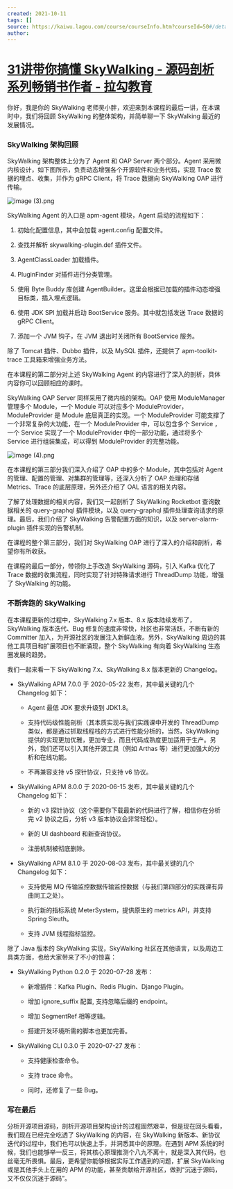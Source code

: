 ```yaml
---
created: 2021-10-11
tags: []
source: https://kaiwu.lagou.com/course/courseInfo.htm?courseId=50#/detail/pc?id=1720
author: 
---
```


# [31讲带你搞懂 SkyWalking - 源码剖析系列畅销书作者 - 拉勾教育](https://kaiwu.lagou.com/course/courseInfo.htm?courseId=50#/detail/pc?id=1720)


你好，我是你的 SkyWalking 老师吴小胖，欢迎来到本课程的最后一讲，在本课时中，我们将回顾 SkyWalking 的整体架构，并简单聊一下 SkyWalking 最近的发展情况。

### SkyWalking 架构回顾

SkyWalking 架构整体上分为了 Agent 和 OAP Server 两个部分。Agent 采用微内核设计，如下图所示，负责动态增强各个开源软件和业务代码，实现 Trace 数据的埋点、收集，并作为 gRPC Client，将 Trace 数据向 SkyWalking OAP 进行传输。

![image (3).png](https://s0.lgstatic.com/i/image/M00/40/28/Ciqc1F8yNUeAAUcXAAEO2o1zrPQ372.png)

SkyWalking Agent 的入口是 apm-agent 模块，Agent 启动的流程如下：

1.  初始化配置信息，其中会加载 agent.config 配置文件。
    
2.  查找并解析 skywalking-plugin.def 插件文件。
    
3.  AgentClassLoader 加载插件。
    
4.  PluginFinder 对插件进行分类管理。
    
5.  使用 Byte Buddy 库创建 AgentBuilder。这里会根据已加载的插件动态增强目标类，插入埋点逻辑。
    
6.  使用 JDK SPI 加载并启动 BootService 服务。其中就包括发送 Trace 数据的 gRPC Client。
    
7.  添加一个 JVM 钩子，在 JVM 退出时关闭所有 BootService 服务。
    

除了 Tomcat 插件、Dubbo 插件，以及 MySQL 插件，还提供了 apm-toolkit-trace 工具箱来增强业务方法。

在本课程的第二部分对上述 SkyWalking Agent 的内容进行了深入的剖析，具体内容你可以回顾相应的课时。

SkyWalking OAP Server 同样采用了微内核的架构。OAP 使用 ModuleManager 管理多个 Module，一个 Module 可以对应多个 ModuleProvider，ModuleProvider 是 Module 底层真正的实现。一个 ModuleProvider 可能支撑了一个非常复杂的大功能，在一个 ModuleProvider 中，可以包含多个 Service ，一个 Service 实现了一个 ModuleProvider 中的一部分功能，通过将多个 Service 进行组装集成，可以得到 ModuleProvider 的完整功能。

![image (4).png](https://s0.lgstatic.com/i/image/M00/40/34/CgqCHl8yNVGAAcqTAAIc_hSfSbE127.png)

在本课程的第三部分我们深入介绍了 OAP 中的多个 Module，其中包括对 Agent 的管理、配置的管理、对集群的管理等，还深入分析了 OAP 处理和存储 Metrics、Trace 的底层原理，另外还介绍了 OAL 语言的相关内容。

了解了处理数据的相关内容，我们又一起剖析了 SkyWalking Rocketbot 查询数据相关的 query-graphql 插件模块，以及 query-graphql 插件处理查询请求的原理。最后，我们介绍了 SkyWalking 告警配置方面的知识，以及 server-alarm-plugin 插件实现的告警机制。

在课程的整个第三部分，我们对 SkyWalking OAP 进行了深入的介绍和剖析，希望你有所收获。

在课程的最后一部分，带领你上手改造 SkyWalking 源码，引入 Kafka 优化了 Trace 数据的收集流程，同时实现了针对特殊请求进行 ThreadDump 功能，增强了 SkyWalking 的功能。

### 不断奔跑的 SkyWalking

在本课程更新的过程中，SkyWalking 7.x 版本、8.x 版本陆续发布了，SkyWalking 版本迭代、Bug 修复的速度非常快，社区也非常活跃，不断有新的 Committer 加入，为开源社区的发展注入新鲜血液。另外，SkyWalking 周边的其他工具项目和扩展项目也不断涌现，整个 SkyWalking 有向着 SkyWalking 生态圈发展的趋势。

我们一起来看一下 SkyWalking 7.x、SkyWalking 8.x 版本更新的 Changelog。

-   SkyWalking APM 7.0.0 于 2020-05-22 发布，其中最关键的几个 Changelog 如下：
    
    -   Agent 最低 JDK 要求升级到 JDK1.8。
        
    -   支持代码级性能剖析（其本质实现与我们实践课中开发的 ThreadDump 类似，都是通过抓取线程栈的方式进行性能分析的，当然，SkyWalking 提供的实现更加优雅，更加专业，而且代码成熟度更加适用于生产。另外，我们还可以引入其他开源工具（例如 Arthas 等）进行更加强大的分析和在线功能。
        
    -   不再兼容支持 v5 探针协议，只支持 v6 协议。
        
-   SkyWalking APM 8.0.0 于 2020-06-15 发布，其中最关键的几个 Changelog 如下：
    
    -   新的 v3 探针协议（这个需要你下载最新的代码进行了解，相信你在分析完 v2 协议之后，分析 v3 版本协议会非常轻松）。
        
    -   新的 UI dashboard 和新查询协议。
        
    -   注册机制被彻底删除。
        
-   SkyWalking APM 8.1.0 于 2020-08-03 发布，其中最关键的几个 Changelog 如下：
    
    -   支持使用 MQ 传输监控数据传输监控数据（与我们第四部分的实践课有异曲同工之处）。
        
    -   执行新的指标系统 MeterSystem，提供原生的 metrics API，并支持 Spring Sleuth。
        
    -   支持 JVM 线程指标监控。
        

除了 Java 版本的 SkyWalking 实现，SkyWalking 社区在其他语言，以及周边工具类方面，也给大家带来了不小的惊喜：

-   SkyWalking Python 0.2.0 于 2020-07-28 发布：
    
    -   新增插件：Kafka Plugin、Redis Plugin、Django Plugin。
        
    -   增加 ignore\_suffix 配置, 支持忽略后缀的 endpoint。
        
    -   增加 SegmentRef 相等逻辑。
        
    -   搭建开发环境所需的脚本也更加完善。
        
-   SkyWalking CLI 0.3.0 于 2020-07-27 发布：
    
    -   支持健康检查命令。
        
    -   支持 trace 命令。
        
    -   同时，还修复了一些 Bug。
        

### 写在最后

分析开源项目源码，剖析开源项目架构设计的过程固然艰辛，但是现在回头看看，我们现在已经完全吃透了 SkyWalking 的内容，在 SkyWalking 新版本、新协议迭代的过程中，我们也可以快速上手，并洞悉其中的原理。在遇到 APM 系统的时候，我们也能够举一反三，将其核心原理推测个八九不离十，就是深入其代码，也丝毫无所畏惧。最后，更希望你能够根据实际工作遇到的问题，扩展 SkyWalking 或是其他手头上在用的 APM 的功能，甚至贡献给开源社区，做到“沉迷于源码，又不仅仅沉迷于源码”。
